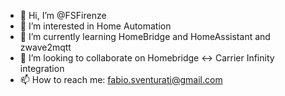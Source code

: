 - 👋 Hi, I’m @FSFirenze
- 👀 I’m interested in Home Automation
- 🌱 I’m currently learning HomeBridge and HomeAssistant and zwave2mqtt
- 💞️ I’m looking to collaborate on Homebridge <-> Carrier Infinity integration
- 📫 How to reach me: fabio.sventurati@gmail.com

<!---
FSFirenze/FSFirenze is a ✨ special ✨ repository because its `README.md` (this file) appears on your GitHub profile.
You can click the Preview link to take a look at your changes.
--->
